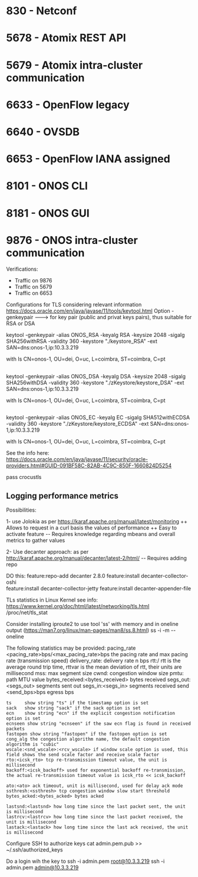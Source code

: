 # 830  - Netconf
# 5678 - Atomix REST API
# 5679 - Atomix intra-cluster communication
# 6633 - OpenFlow legacy
# 6640 - OVSDB
# 6653 - OpenFlow IANA assigned
# 8101 - ONOS CLI
# 8181 - ONOS GUI
# 9876 - ONOS intra-cluster communication

Verifications:
 - Traffic on 9876
 - Traffic on 5679
 - Traffic on 6653 



Configurations for TLS considering relevant information https://docs.oracle.com/en/java/javase/11/tools/keytool.html
Option -genkeypair ---> for key pair (public and privat keys pairs), thus suitable for RSA or DSA

keytool -genkeypair -alias ONOS_RSA -keyalg RSA -keysize 2048 -sigalg SHA256withRSA -validity 360 -keystore "./keystore_RSA" -ext SAN=dns:onos-1,ip:10.3.3.219

with Is CN=onos-1, OU=dei, O=uc, L=coimbra, ST=coimbra, C=pt 

##
keytool -genkeypair -alias ONOS_DSA -keyalg DSA -keysize 2048 -sigalg SHA256withDSA -validity 360 -keystore "./zKeystore/keystore_DSA" -ext SAN=dns:onos-1,ip:10.3.3.219

with Is CN=onos-1, OU=dei, O=uc, L=coimbra, ST=coimbra, C=pt 

##
keytool -genkeypair -alias ONOS_EC -keyalg EC -sigalg SHA512withECDSA -validity 360 -keystore "./zKeystore/keystore_ECDSA" -ext SAN=dns:onos-1,ip:10.3.3.219

with Is CN=onos-1, OU=dei, O=uc, L=coimbra, ST=coimbra, C=pt 

See the info here: https://docs.oracle.com/en/java/javase/11/security/oracle-providers.html#GUID-091BF58C-82AB-4C9C-850F-1660824D5254 

pass crocustls



## Logging performance metrics
Possibilities:

1- use Jolokia as per https://karaf.apache.org/manual/latest/monitoring 
++ Allows to request in a curl basis the values of performance
++ Easy to activate feature
-- Requires knowledge regarding mbeans and overall metrics to gather values

2- Use decanter approach: as per http://karaf.apache.org/manual/decanter/latest-2/html/
-- Requires adding repo

DO this: 
feature:repo-add decanter 2.8.0
feature:install decanter-collector-oshi   
feature:install decanter-collector-jetty
feature:install decanter-appender-file


TLs statistics in Linux Kernel see info: https://www.kernel.org/doc/html/latest/networking/tls.html
/proc/net/tls_stat


Consider installing iproute2 to use tool 'ss'   with memory and in oneline output (https://man7.org/linux/man-pages/man8/ss.8.html)
ss -i -m --oneline

The following statistics may be provided:
    pacing_rate <pacing_rate>bps/<max_pacing_rate>bps the pacing rate and max pacing rate (transmission speed)
    delivery_rate: delivery rate n bps
    rtt:<rtt>/<rttvar> rtt is the average round trip time, rttvar is the mean deviation of rtt, their units are millisecond
    mss:<mss> max segment size
    cwnd:<cwnd> congestion window size
    pmtu:<pmtu> path MTU value
    bytes_received:<bytes_received> bytes received
    segs_out:<segs_out> segments sent out
    segs_in:<segs_in> segments received
    send <send_bps>bps egress bps

    ts     show string "ts" if the timestamp option is set
    sack   show string "sack" if the sack option is set
    ecn    show string "ecn" if the explicit congestion notification option is set
    ecnseen show string "ecnseen" if the saw ecn flag is found in received packets
    fastopen show string "fastopen" if the fastopen option is set
    cong_alg the congestion algorithm name, the default congestion algorithm is "cubic"
    wscale:<snd_wscale>:<rcv_wscale> if window scale option is used, this field shows the send scale factor and receive scale factor
    rto:<icsk_rto> tcp re-transmission timeout value, the unit is millisecond
    backoff:<icsk_backoff> used for exponential backoff re-transmission, the actual re-transmission timeout value is icsk_rto << icsk_backoff
    
    ato:<ato> ack timeout, unit is millisecond, used for delay ack mode
    ssthresh:<ssthresh> tcp congestion window slow start threshold bytes_acked:<bytes_acked> bytes acked
    
    lastsnd:<lastsnd> how long time since the last packet sent, the unit is millisecond
    lastrcv:<lastrcv> how long time since the last packet received, the unit is millisecond
    lastack:<lastack> how long time since the last ack received, the unit is millisecond
    
    
    


Configure SSH to authorize keys
cat admin.pem.pub >> ~/.ssh/authorized_keys

Do a login wih the key to 
ssh -i admin.pem root@10.3.3.219
ssh -i admin.pem admin@10.3.3.219
